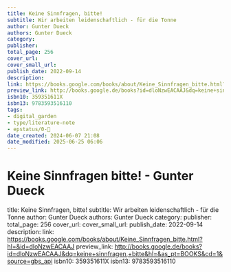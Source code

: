 ```yaml
---
title: Keine Sinnfragen, bitte!
subtitle: Wir arbeiten leidenschaftlich - für die Tonne
author: Gunter Dueck
authors: Gunter Dueck
category: 
publisher: 
total_page: 256
cover_url: 
cover_small_url: 
publish_date: 2022-09-14
description: 
link: https://books.google.com/books/about/Keine_Sinnfragen_bitte.html?hl=&id=dloNzwEACAAJ
preview_link: http://books.google.de/books?id=dloNzwEACAAJ&dq=keine+sinnfragen,+bitte&hl=&as_pt=BOOKS&cd=1&source=gbs_api
isbn10: 359351611X
isbn13: 9783593516110
tags:
- digital_garden
- type/literature-note
- epstatus/0-🌰
date_created: 2024-06-07 21:08
date_modified: 2025-06-25 06:06
---
```

# Keine Sinnfragen bitte! - Gunter Dueck

title: Keine Sinnfragen, bitte!
subtitle: Wir arbeiten leidenschaftlich - für die Tonne
author: Gunter Dueck
authors: Gunter Dueck
category: 
publisher: 
total_page: 256
cover_url: 
cover_small_url: 
publish_date: 2022-09-14
description: 
link: https://books.google.com/books/about/Keine_Sinnfragen_bitte.html?hl=&id=dloNzwEACAAJ
preview_link: http://books.google.de/books?id=dloNzwEACAAJ&dq=keine+sinnfragen,+bitte&hl=&as_pt=BOOKS&cd=1&source=gbs_api
isbn10: 359351611X
isbn13: 9783593516110